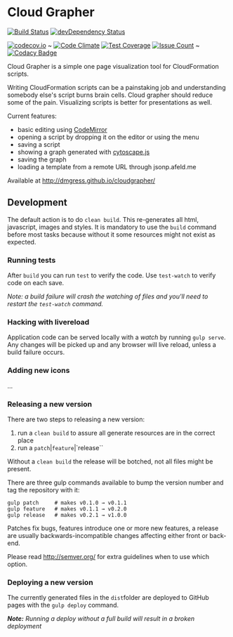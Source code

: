 # Cloud Grapher

[![Build Status](https://travis-ci.org/dmgress/cloudgrapher.svg?branch=master)](https://travis-ci.org/dmgress/cloudgrapher)
[![devDependency Status](https://david-dm.org/dmgress/cloudgrapher/dev-status.svg)](https://david-dm.org/dmgress/cloudgrapher#info=devDependencies)

[![codecov.io](https://codecov.io/github/dmgress/cloudgrapher/coverage.svg?branch=master)](https://codecov.io/github/dmgress/cloudgrapher?branch=master)
~
[![Code Climate](https://codeclimate.com/github/dmgress/cloudgrapher/badges/gpa.svg)](https://codeclimate.com/github/dmgress/cloudgrapher)
[![Test Coverage](https://codeclimate.com/github/dmgress/cloudgrapher/badges/coverage.svg)](https://codeclimate.com/github/dmgress/cloudgrapher/coverage)
[![Issue Count](https://codeclimate.com/github/dmgress/cloudgrapher/badges/issue_count.svg)](https://codeclimate.com/github/dmgress/cloudgrapher)
~
[![Codacy Badge](https://api.codacy.com/project/badge/grade/eb248b88c6fc40ae9378082d68e79500)](https://www.codacy.com/app/dmgressmann/cloudgrapher)


Cloud Grapher is a simple one page visualization tool for CloudFormation scripts.

Writing CloudFormation scripts can be a painstaking job and understanding
somebody else's script burns brain cells. Cloud grapher should reduce some of
the pain. Visualizing scripts is better for presentations as well.

Current features:
* basic editing using [CodeMirror](https://codemirror.net/)
* opening a script by dropping it on the editor or using the menu
* saving a script
* showing a graph generated with [cytoscape.js](http://js.cytoscape.org/)
* saving the graph
* loading a template from a remote URL through jsonp.afeld.me

Available at http://dmgress.github.io/cloudgrapher/

## Development

The default action is to do `clean build`. This re-generates all html, javascript,
 images and styles. It is mandatory to use the `build` command before most tasks
 because without it some resources might not exist as expected.

### Running tests

After `build` you can run `test` to verify the code. Use `test-watch` to verify
 code on each save.

 *Note: a build failure will crash the watching of files and you'll need to
  restart the `test-watch` command.*

### Hacking with livereload

Application code can be served locally with a *watch* by running `gulp serve`.
 Any changes will be picked up and any browser will live reload, unless a build
 failure occurs.

### Adding new icons

...

### Releasing a new version

There are two steps to releasing a new version:
1. run a `clean build` to assure all generate resources are in the correct place
1. run a `patch`|`feature`|`release``

Without a `clean build` the release will be botched, not all files might be
 present.

There are three gulp commands available to bump the version number and tag
 the repository with it:

```
gulp patch     # makes v0.1.0 → v0.1.1
gulp feature   # makes v0.1.1 → v0.2.0
gulp release   # makes v0.2.1 → v1.0.0
```

Patches fix bugs, features introduce one or more new features, a release are
 usually backwards-incompatible changes affecting either front or back-end.

Please read http://semver.org/ for extra guidelines when to use which option.

### Deploying a new version

The currently generated files in the `dist`folder are deployed to GitHub pages
 with the `gulp deploy` command.

_**Note:** Running a deploy without a full build will result in a broken deployment_